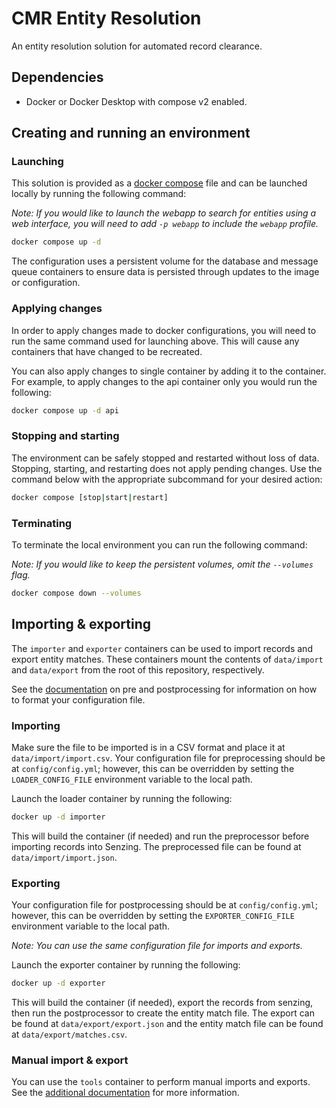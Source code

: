 # CMR Entity Resolution

An entity resolution solution for automated record clearance.

## Dependencies

- Docker or Docker Desktop with compose v2 enabled.

## Creating and running an environment

### Launching

This solution is provided as a [docker compose][docker-compose] file and can be
launched locally by running the following command:

*Note: If you would like to launch the webapp to search for entities using a web
interface, you will need to add `-p webapp` to include the `webapp` profile.*

```bash
docker compose up -d
```

The configuration uses a persistent volume for the database and message queue
containers to ensure data is persisted through updates to the image or
configuration.

### Applying changes

In order to apply changes made to docker configurations, you will need to run the
same command used for launching above. This will cause any containers that have
changed to be recreated.

You can also apply changes to single container by adding it to the container.
For example, to apply changes to the api container only you would run the
following:

```bash
docker compose up -d api
```

### Stopping and starting

The environment can be safely stopped and restarted without loss of data.
Stopping, starting, and restarting does not apply pending changes. Use the
command below with the appropriate subcommand for your desired action:

```bash
docker compose [stop|start|restart]
```

### Terminating

To terminate the local environment you can run the following command:

*Note: If you would like to keep the persistent volumes, omit the `--volumes`
flag.*

```bash
docker compose down --volumes
```

## Importing & exporting

The `importer` and `exporter` containers can be used to import records and
export entity matches. These containers mount the contents of `data/import` and
`data/export` from the root of this repository, respectively.

See the [documentation][processing] on pre and postprocessing for information
on how to format your configuration file.

### Importing

Make sure the file to be imported is in a CSV format and place it at
`data/import/import.csv`. Your configuration file for preprocessing should be at
`config/config.yml`; however, this can be overridden by setting the
`LOADER_CONFIG_FILE` environment variable to the local path.

Launch the loader container by running the following:

```bash
docker up -d importer
```

This will build the container (if needed) and run the preprocessor before
importing records into Senzing. The preprocessed file can be found at
`data/import/import.json`.

### Exporting

Your configuration file for postprocessing should be at `config/config.yml`;
however, this can be overridden by setting the `EXPORTER_CONFIG_FILE`
environment variable to the local path.

_Note: You can use the same configuration file for imports and exports._

Launch the exporter container by running the following:

```bash
docker up -d exporter
```

This will build the container (if needed), export the records from senzing, then
run the postprocessor to create the entity match file. The export can be found
at `data/export/export.json` and the entity match file can be found at
`data/export/matches.csv`.

### Manual import & export

You can use the `tools` container to perform manual imports and exports. See
the [additional documentation][manual-import-export] for more information.

[docker-compose]: https://docs.docker.com/compose/
[entity-spec]: https://senzing.zendesk.com/hc/en-us/articles/231925448-Generic-Entity-Specification-Data-Mapping
[manual-import-export]: docs/manual-import-export.md
[processing]: docs/processing.md#config
